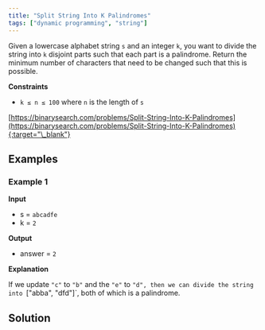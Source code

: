 ```yaml
---
title: "Split String Into K Palindromes"
tags: ["dynamic programming", "string"]
---
```


Given a lowercase alphabet string `s` and an integer `k`, you want to divide the string into `k` disjoint parts such that each part is a palindrome. Return the minimum number of characters that need to be changed such that this is possible.

**Constraints**

- `k ≤ n ≤ 100` where `n` is the length of `s`

[https://binarysearch.com/problems/Split-String-Into-K-Palindromes](https://binarysearch.com/problems/Split-String-Into-K-Palindromes){:target="\_blank"}

## Examples

### Example 1

**Input**

- s = `abcadfe`
- k = `2`

**Output**

- answer = `2`

**Explanation**

If we update `"c"` to `"b"` and the `"e"` to `"d", then we can divide the string into `["abba", "dfd"]`, both of which is a palindrome.

## Solution

<script src="https://gist.github.com/yaeba/16da7be5123724fcf6eccc25581cef5a.js?file=Split-String-Into-K-Palindromes.py"></script>

